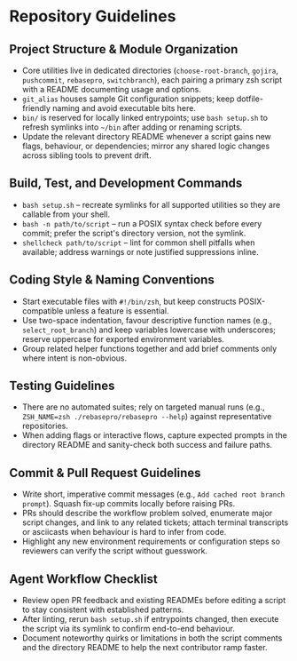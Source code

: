 # Repository Guidelines

## Project Structure & Module Organization
- Core utilities live in dedicated directories (`choose-root-branch`, `gojira`, `pushcommit`, `rebasepro`, `switchbranch`), each pairing a primary zsh script with a README documenting usage and options.
- `git_alias` houses sample Git configuration snippets; keep dotfile-friendly naming and avoid executable bits here.
- `bin/` is reserved for locally linked entrypoints; use `bash setup.sh` to refresh symlinks into `~/bin` after adding or renaming scripts.
- Update the relevant directory README whenever a script gains new flags, behaviour, or dependencies; mirror any shared logic changes across sibling tools to prevent drift.

## Build, Test, and Development Commands
- `bash setup.sh` – recreate symlinks for all supported utilities so they are callable from your shell.
- `bash -n path/to/script` – run a POSIX syntax check before every commit; prefer the script's directory version, not the symlink.
- `shellcheck path/to/script` – lint for common shell pitfalls when available; address warnings or note justified suppressions inline.

## Coding Style & Naming Conventions
- Start executable files with `#!/bin/zsh`, but keep constructs POSIX-compatible unless a feature is essential.
- Use two-space indentation, favour descriptive function names (e.g., `select_root_branch`) and keep variables lowercase with underscores; reserve uppercase for exported environment variables.
- Group related helper functions together and add brief comments only where intent is non-obvious.

## Testing Guidelines
- There are no automated suites; rely on targeted manual runs (e.g., `ZSH_NAME=zsh ./rebasepro/rebasepro --help`) against representative repositories.
- When adding flags or interactive flows, capture expected prompts in the directory README and sanity-check both success and failure paths.

## Commit & Pull Request Guidelines
- Write short, imperative commit messages (e.g., `Add cached root branch prompt`). Squash fix-up commits locally before raising PRs.
- PRs should describe the workflow problem solved, enumerate major script changes, and link to any related tickets; attach terminal transcripts or asciicasts when behaviour is hard to infer from code.
- Highlight any new environment requirements or configuration steps so reviewers can verify the script without guesswork.

## Agent Workflow Checklist
- Review open PR feedback and existing READMEs before editing a script to stay consistent with established patterns.
- After linting, rerun `bash setup.sh` if entrypoints changed, then execute the script via its symlink to confirm end-to-end behaviour.
- Document noteworthy quirks or limitations in both the script comments and the directory README to help the next contributor ramp faster.
